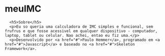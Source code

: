# meuIMC
      <h5>Sobre</h5>
      <p>Eu so queria uma calculadora de IMC simples e funcional, sem frufrus e que fosse acessivel em qualquer dispositivo - computador, laptop, tablet ou celular. Nao achei, entao eu fiz uma.</p>
      <p>Desenvolvido por <a href="#">Paulo Hemmer</a>, programado em <a href="#">Javascript</a> e baseado no <a href="#">Skeleton Framework</a>.
